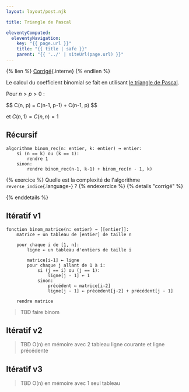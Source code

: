 ```yaml
---
layout: layout/post.njk

title: Triangle de Pascal

eleventyComputed:
  eleventyNavigation:
    key: "{{ page.url }}"
    title: "{{ title | safe }}"
    parent: "{{ '../' | siteUrl(page.url) }}"
---
```


{% lien %}
[Corrigé](./corrigé){.interne}
{% endlien %}

Le calcul du coefficient binomial se fait en utilisant [le triangle de Pascal](https://fr.wikipedia.org/wiki/Triangle_de_Pascal).

Pour $n > p > 0$ :

<div>
$$
C(n, p) = C(n-1, p-1) + C(n-1, p)
$$
</div>

et $C(n, 1) = C(n, n) = 1$

## Récursif

```pseudocode
algorithme binom_rec(n: entier, k: entier) → entier:
    si (n == k) ou (k == 1):
        rendre 1
    sinon:
        rendre binom_rec(n-1, k-1) + binom_rec(n - 1, k)
```

{% exercice %}
Quelle est la complexité de l'algorithme `reverse_indice`{.language-} ?
{% endexercice %}
{% details "corrigé" %}

{% enddetails %}

## Itératif v1

```pseudocode/
fonction binom_matrice(n: entier) → [[entier]]:
    matrice ← un tableau de [entier] de taille n

    pour chaque i de [1, n]:
        ligne ← un tableau d'entiers de taille i

        matrice[i-1] ← ligne
        pour chaque j allant de 1 à i:
            si (j == i) ou (j == 1):
                ligne[j - 1] ← 1
            sinon:
                précédent ← matrice[i-2]
                ligne[j - 1] ← précédent[j-2] + précédent[j - 1]

    rendre matrice
```

> TBD faire binom

## Itératif v2

> TBD O(n) en mémoire avec 2 tableau ligne courante et ligne précédente

## Itératif v3

> TBD O(n) en mémoire avec 1 seul tableau
